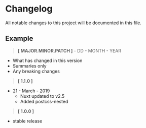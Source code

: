 # Changelog

All notable changes to this project will be documented in this file.

## Example

> **[ MAJOR.MINOR.PATCH ]** - DD - MONTH - YEAR

- What has changed in this version
- Summaries only
- Any breaking changes

> **[ 1.1.0 ]**

- 21 - March - 2019
  - Nuxt updated to v2.5
  - Added postcss-nested

> **[ 1.0.0 ]**
  - stable release